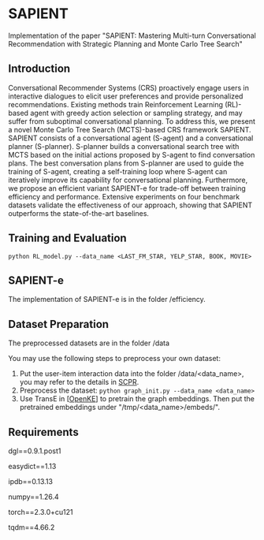 # SAPIENT
Implementation of the paper "SAPIENT: Mastering Multi-turn Conversational Recommendation with Strategic Planning and Monte Carlo Tree Search"

## Introduction
Conversational Recommender Systems (CRS) proactively engage users in interactive dialogues to elicit user preferences and provide personalized recommendations. Existing methods train Reinforcement Learning (RL)-based agent with greedy action selection or sampling strategy, and may suffer from suboptimal conversational planning. To address this, we present a novel Monte Carlo Tree Search (MCTS)-based CRS framework SAPIENT. SAPIENT consists of a conversational agent (S-agent) and a conversational planner (S-planner). S-planner builds a conversational search tree with MCTS based on the initial actions proposed by S-agent to find conversation plans. The best conversation plans from S-planner are used to guide the training of S-agent, creating a self-training loop where S-agent can iteratively improve its capability for conversational planning. Furthermore, we propose an efficient variant SAPIENT-e for trade-off between training efficiency and performance. Extensive experiments on four benchmark datasets validate the effectiveness of our approach, showing that SAPIENT outperforms the state-of-the-art baselines.

## Training and Evaluation
`python RL_model.py --data_name <LAST_FM_STAR, YELP_STAR, BOOK, MOVIE>`

## SAPIENT-e
The implementation of SAPIENT-e is in the folder /efficiency.

## Dataset Preparation

The preprocessed datasets are in the folder /data

You may use the following steps to preprocess your own dataset:

1. Put the user-item interaction data into the folder /data/<data_name>, you may refer to the details in [SCPR](https://github.com/farrecall/SCPR).
2. Preprocess the dataset: `python graph_init.py --data_name <data_name>`
3. Use TransE in [[OpenKE](https://github.com/thunlp/OpenKE)] to pretrain the graph embeddings. Then put the pretrained embeddings under "/tmp/<data_name>/embeds/".

## Requirements
dgl==0.9.1.post1

easydict==1.13

ipdb==0.13.13

numpy==1.26.4

torch==2.3.0+cu121

tqdm==4.66.2
